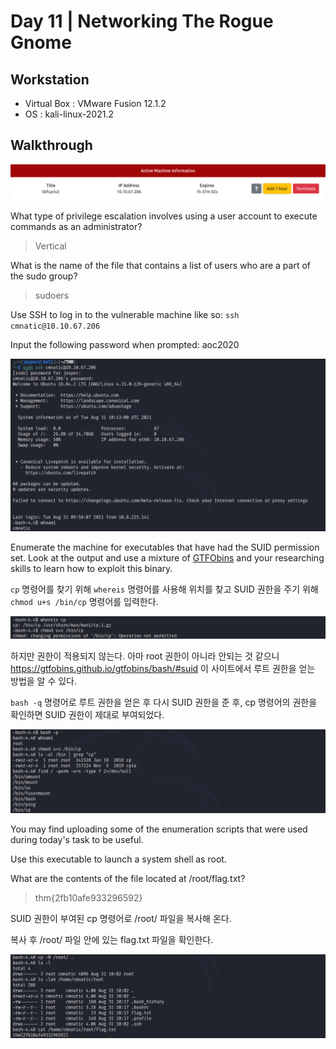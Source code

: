 # Day 11 | Networking The Rogue Gnome

## Workstation
- Virtual Box : VMware Fusion 12.1.2
- OS : kali-linux-2021.2

## Walkthrough
![attackbox](https://github.com/jasperkim425/Walkthrough/blob/main/TryHackMe/25%20Days%20of%20Cyber%20Security/Day%2011/image/attackbox.png)

What type of privilege escalation involves using a user account to execute commands as an administrator?

> Vertical

What is the name of the file that contains a list of users who are a part of the sudo group?

> sudoers

Use SSH to log in to the vulnerable machine like so: `ssh cmnatic@10.10.67.206`

Input the following password when prompted: aoc2020

![ssh](https://github.com/jasperkim425/Walkthrough/blob/main/TryHackMe/25%20Days%20of%20Cyber%20Security/Day%2011/image/ssh.png)

Enumerate the machine for executables that have had the SUID permission set. Look at the output and use a mixture of [GTFObins](https://gtfobins.github.io/) and your researching skills to learn how to exploit this binary.

`cp` 명령어를 찾기 위해 `whereis` 명령어를 사용해 위치를 찾고 SUID 권한을 주기 위해 `chmod u+s /bin/cp` 명령어를 입력한다.

![cp](https://github.com/jasperkim425/Walkthrough/blob/main/TryHackMe/25%20Days%20of%20Cyber%20Security/Day%2011/image/cp.png)

하지만 권한이 적용되지 않는다. 아마 root 권한이 아니라 안되는 것 같으니 https://gtfobins.github.io/gtfobins/bash/#suid 이 사이트에서 루트 권한을 얻는 방법을 알 수 있다.

`bash -q` 명령어로 루트 권한을 얻은 후 다시 SUID 권한을 준 후, cp 명령어의 권한을 확인하면 SUID 권한이 제대로 부여되었다.

![root](https://github.com/jasperkim425/Walkthrough/blob/main/TryHackMe/25%20Days%20of%20Cyber%20Security/Day%2011/image/root.png)

You may find uploading some of the enumeration scripts that were used during today's task to be useful.



Use this executable to launch a system shell as root.

What are the contents of the file located at /root/flag.txt?

> thm{2fb10afe933296592}

SUID 권한이 부여된 cp 명령어로 /root/ 파일을 복사해 온다.

복사 후 /root/ 파일 안에 있는 flag.txt 파일을 확인한다.

![flag](https://github.com/jasperkim425/Walkthrough/blob/main/TryHackMe/25%20Days%20of%20Cyber%20Security/Day%2011/image/flag.png)
